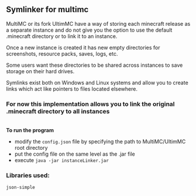## Symlinker for multimc
<p>MultiMC or its fork UltimMC have a way of storing each minecraft release as a separate instance
 and do not give you the option to use the default .minecraft directory or to link it to an instance.
</p>
<p>Once a new instance is created it has new empty directories for screenshots, resource packs, saves, logs, etc.</p>
<p>Some users want these directories to be shared across instances to save storage on their hard drives.</p>
<p>Symlinks exist both on Windows and Linux systems and allow you to create links which act like pointers to files located elsewhere.</p>

### For now this implementation allows you to link the original .minecraft directory to all instances
<br>**To run the program**
- modify the `config.json` file by specifying the path to MultiMC/UltimMC root directory
- put the config file on the same level as the .jar file
- execute `java -jar instanceLinker.jar`

### Libraries used:
    json-simple
